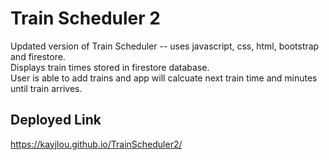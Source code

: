 # Train Scheduler 2
Updated version of Train Scheduler -- uses javascript, css, html, bootstrap and firestore.  
Displays train times stored in firestore database.  
User is able to add trains and app will calcuate next train time and minutes until train arrives. 




## Deployed Link
https://kayjlou.github.io/TrainScheduler2/
